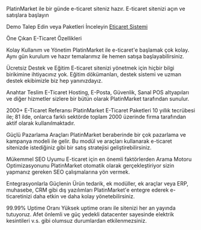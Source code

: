 PlatinMarket ile bir günde e-ticaret siteniz hazır.
E-ticaret sitenizi açın ve satışlara başlayın

Demo Talep Edin veya Paketleri İnceleyin <a href="http://www.platinmarket.com"> Eticaret Sistemi </a>


Öne Çıkan E-Ticaret Özellikleri

Kolay Kullanım ve Yönetim
PlatinMarket ile e-ticaret'e başlamak çok kolay. Aynı gün kurulum ve hazır temalarımız ile hemen satışa başlayabilirsiniz.

Ücretsiz Destek ve Eğitim
E-ticaret sitenizi yönetmek için hiçbir bilgi birikimine ihtiyacınız yok. Eğitim dökümanları, destek sistemi ve uzman destek ekibimizle biz hep yanınızdayız.

Anahtar Teslim E-Ticaret
Hosting, E-Posta, Güvenlik, Sanal POS altyapıları ve diğer hizmetler sizlere bir bütün olarak PlatinMarket tarafından sunulur.

2000+ E-Ticaret Referansı
PlatinMarket E-Ticaret Paketleri 10 yıllık tecrübesi ile; 81 ilde, onlarca farklı sektörde toplam 2000 üzerinde firma tarafından aktif olarak kullanılmaktadır.

Güçlü Pazarlama Araçları
PlatinMarket beraberinde bir çok pazarlama ve kampanya modeli ile gelir. Bu modül ve araçları kullanarak e-ticaret sitenizde istediğiniz gibi bir satış stratejisi geliştirebilirsiniz.

Mükemmel SEO Uyumu
E-ticaret için en önemli faktörlerden Arama Motoru Optimizasyonunu PlatinMarket otomatik olarak gerçekleştiriyor sizin yapmanız gereken SEO çalışmalarına yön vermek.

Entegrasyonlarla Güçlenin
Ürün tedarik, ek modüller, ek araçlar veya ERP, muhasebe, CRM gibi dış yazılımları PlatinMarket'e entegre ederek e-ticaretinizi daha etkin ve daha kolay yönetebilirsiniz.

99.99% Uptime Oranı
Yüksek uptime oranı ile sitenizi her an yayında tutuyoruz. Afet önlemli ve güç yedekli datacenter sayesinde elektrik kesintileri v.s. gibi olumsuz durumlardan etkilenmezsiniz.
